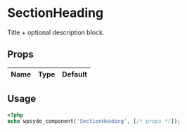 # SectionHeading

Title + optional description block.

## Props

| Name | Type | Default |
| ---- | ---- | ------- |

## Usage

```php
<?php
echo wpsyde_component('SectionHeading', [/* props */]);
```
